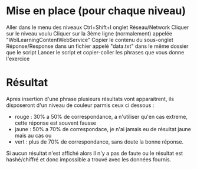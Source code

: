 # Mise en place (pour chaque niveau)

Aller dans le menu des niveaux
Ctrl+Shift+I onglet Réseau/Network
Cliquer sur le niveau voulu
Cliquer sur la 3ème ligne (normalement) appelée "WolLearningContentWebService"
Copier le contenu du sous-onglet Réponse/Response dans un fichier appelé "data.txt" dans le même dossier que le script
Lancer le script et copier-coller les phrases que vous donne l'exercice

# Résultat

Apres insertion d'une phrase plusieurs résultats vont apparaitrent,
ils disposeront d'un niveau de couleur parmis ceux ci dessous :
- rouge : 30% a 50% de correspondance, a n'utiliser qu'en cas extreme, cette réponse est souvent fausse
- jaune : 50% a 70% de correspondace, je n'ai jamais eu de résultat jaune mais au cas ou
- vert : plus de 70% de correspondance, sans doute la bonne réponse.

Si aucun résultat n'est affiché alors il n'y a pas de faute ou le résultat est hashé/chiffré et donc impossible a trouvé avec les données fournis.